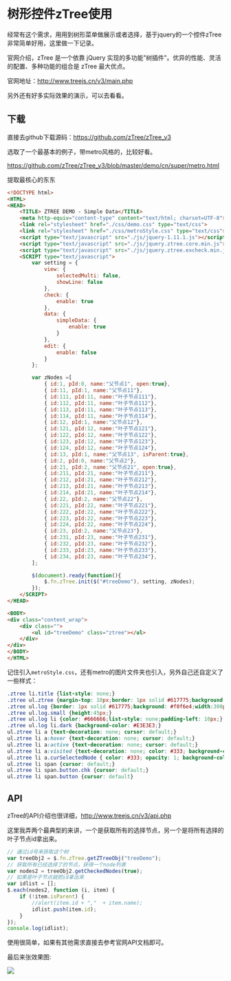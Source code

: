 # 树形控件zTree使用

经常有这个需求，用用到树形菜单做展示或者选择，基于jquery的一个控件zTree非常简单好用，这里做一下记录。

官网介绍，zTree 是一个依靠 jQuery 实现的多功能"树插件"。优异的性能、灵活的配置、多种功能的组合是 zTree 最大优点。

官网地址：<http://www.treejs.cn/v3/main.php>

另外还有好多实际效果的演示，可以去看看。

## 下载

直接去github下载源码：<https://github.com/zTree/zTree_v3>

选取了一个最基本的例子，带metro风格的，比较好看。

<https://github.com/zTree/zTree_v3/blob/master/demo/cn/super/metro.html>

提取最核心的东东

```html
<!DOCTYPE html>
<HTML>
<HEAD>
    <TITLE> ZTREE DEMO - Simple Data</TITLE>
    <meta http-equiv="content-type" content="text/html; charset=UTF-8">
    <link rel="stylesheet" href="./css/demo.css" type="text/css">
    <link rel="stylesheet" href="./css/metroStyle.css" type="text/css">
    <script type="text/javascript" src="./js/jquery-1.11.1.js"></script>
    <script type="text/javascript" src="./js/jquery.ztree.core.min.js"></script>
    <script type="text/javascript" src="./js/jquery.ztree.excheck.min.js"></script>
    <SCRIPT type="text/javascript">
        var setting = {
            view: {
                selectedMulti: false,
                showLine: false
            },
            check: {
                enable: true
            },
            data: {
                simpleData: {
                    enable: true
                }
            },
            edit: {
                enable: false
            }
        };

        var zNodes =[
            { id:1, pId:0, name:"父节点1", open:true},
            { id:11, pId:1, name:"父节点11"},
            { id:111, pId:11, name:"叶子节点111"},
            { id:112, pId:11, name:"叶子节点112"},
            { id:113, pId:11, name:"叶子节点113"},
            { id:114, pId:11, name:"叶子节点114"},
            { id:12, pId:1, name:"父节点12"},
            { id:121, pId:12, name:"叶子节点121"},
            { id:122, pId:12, name:"叶子节点122"},
            { id:123, pId:12, name:"叶子节点123"},
            { id:124, pId:12, name:"叶子节点124"},
            { id:13, pId:1, name:"父节点13", isParent:true},
            { id:2, pId:0, name:"父节点2"},
            { id:21, pId:2, name:"父节点21", open:true},
            { id:211, pId:21, name:"叶子节点211"},
            { id:212, pId:21, name:"叶子节点212"},
            { id:213, pId:21, name:"叶子节点213"},
            { id:214, pId:21, name:"叶子节点214"},
            { id:22, pId:2, name:"父节点22"},
            { id:221, pId:22, name:"叶子节点221"},
            { id:222, pId:22, name:"叶子节点222"},
            { id:223, pId:22, name:"叶子节点223"},
            { id:224, pId:22, name:"叶子节点224"},
            { id:23, pId:2, name:"父节点23"},
            { id:231, pId:23, name:"叶子节点231"},
            { id:232, pId:23, name:"叶子节点232"},
            { id:233, pId:23, name:"叶子节点233"},
            { id:234, pId:23, name:"叶子节点234"},
        ];

        $(document).ready(function(){
            $.fn.zTree.init($("#treeDemo"), setting, zNodes);
        });
    </SCRIPT>
</HEAD>

<BODY>
<div class="content_wrap">
    <div class="">
        <ul id="treeDemo" class="ztree"></ul>
    </div>
</div>
</BODY>
</HTML>
```

记住引入`metroStyle.css`，还有metro的图片文件夹也引入，另外自己还自定义了一些样式：

```css
.ztree li.title {list-style: none;}
.ztree ul.ztree {margin-top: 10px;border: 1px solid #617775;background: #f0f6e4;width:220px;height:360px;overflow-y:scroll;overflow-x:auto;}
.ztree ul.log {border: 1px solid #617775;background: #f0f6e4;width:300px;height:170px;overflow: hidden;}
.ztree ul.log.small {height:45px;}
.ztree ul.log li {color: #666666;list-style: none;padding-left: 10px;}
.ztree ul.log li.dark {background-color: #E3E3E3;}
ul.ztree li a {text-decoration: none; cursor: default;}
ul.ztree li a:hover {text-decoration: none; cursor: default;}
ul.ztree li a:active {text-decoration: none; cursor: default;}
ul.ztree li a:visited {text-decoration: none; color: #333; background-color: #fff}
ul.ztree li a.curSelectedNode { color: #333; opacity: 1; background-color: #fff;}
ul.ztree li span {cursor: default;}
ul.ztree li span.button.chk {cursor: default;}
ul.ztree li span.button {cursor: default}
```

## API

zTree的API介绍也很详细，<http://www.treejs.cn/v3/api.php>

这里我弄两个最典型的来讲，一个是获取所有的选择节点，另一个是将所有选择的叶子节点id拿出来。

```js
// 通过id号来获取这个树
var treeObj2 = $.fn.zTree.getZTreeObj("treeDemo");
// 获取所有已经选择了的节点，获得一个node列表
var nodes2 = treeObj2.getCheckedNodes(true);
// 如果是叶子节点就把id拿出来
var idlist = [];
$.each(nodes2, function (i, item) {
    if (!item.isParent) {
        //alert(item.id + ","  + item.name);
        idlist.push(item.id);
    }
});
console.log(idlist);
```

使用很简单，如果有其他需求直接去参考官网API文档即可。

最后来张效果图:

![](https://xnstatic-1253397658.file.myqcloud.com/ztree01.png)
